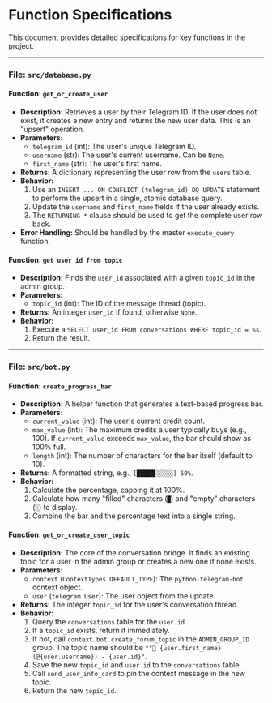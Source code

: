 
# Function Specifications

This document provides detailed specifications for key functions in the project.

---

### File: `src/database.py`

#### Function: `get_or_create_user`
- **Description:** Retrieves a user by their Telegram ID. If the user does not exist, it creates a new entry and returns the new user data. This is an "upsert" operation.
- **Parameters:**
    - `telegram_id` (int): The user's unique Telegram ID.
    - `username` (str): The user's current username. Can be `None`.
    - `first_name` (str): The user's first name.
- **Returns:** A dictionary representing the user row from the `users` table.
- **Behavior:**
    1.  Use an `INSERT ... ON CONFLICT (telegram_id) DO UPDATE` statement to perform the upsert in a single, atomic database query.
    2.  Update the `username` and `first_name` fields if the user already exists.
    3.  The `RETURNING *` clause should be used to get the complete user row back.
- **Error Handling:** Should be handled by the master `execute_query` function.

#### Function: `get_user_id_from_topic`
- **Description:** Finds the `user_id` associated with a given `topic_id` in the admin group.
- **Parameters:**
    - `topic_id` (int): The ID of the message thread (topic).
- **Returns:** An integer `user_id` if found, otherwise `None`.
- **Behavior:**
    1.  Execute a `SELECT user_id FROM conversations WHERE topic_id = %s`.
    2.  Return the result.

---

### File: `src/bot.py`

#### Function: `create_progress_bar`
- **Description:** A helper function that generates a text-based progress bar.
- **Parameters:**
    - `current_value` (int): The user's current credit count.
    - `max_value` (int): The maximum credits a user typically buys (e.g., 100). If `current_value` exceeds `max_value`, the bar should show as 100% full.
    - `length` (int): The number of characters for the bar itself (default to 10).
- **Returns:** A formatted string, e.g., `[█████░░░░░] 50%`.
- **Behavior:**
    1.  Calculate the percentage, capping it at 100%.
    2.  Calculate how many "filled" characters (`█`) and "empty" characters (`░`) to display.
    3.  Combine the bar and the percentage text into a single string.

#### Function: `get_or_create_user_topic`
- **Description:** The core of the conversation bridge. It finds an existing topic for a user in the admin group or creates a new one if none exists.
- **Parameters:**
    - `context` (`ContextTypes.DEFAULT_TYPE`): The `python-telegram-bot` context object.
    - `user` (`telegram.User`): The user object from the update.
- **Returns:** The integer `topic_id` for the user's conversation thread.
- **Behavior:**
    1.  Query the `conversations` table for the `user.id`.
    2.  If a `topic_id` exists, return it immediately.
    3.  If not, call `context.bot.create_forum_topic` in the `ADMIN_GROUP_ID` group. The topic name should be `f"👤 {user.first_name} (@{user.username}) - {user.id}"`.
    4.  Save the new `topic_id` and `user.id` to the `conversations` table.
    5.  Call `send_user_info_card` to pin the context message in the new topic.
    6.  Return the new `topic_id`.

